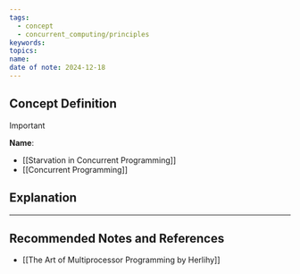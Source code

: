 ```yaml
---
tags:
  - concept
  - concurrent_computing/principles
keywords: 
topics: 
name: 
date of note: 2024-12-18
---
```


## Concept Definition

>[!important]
>**Name**: 


- [[Starvation in Concurrent Programming]]
- [[Concurrent Programming]]

## Explanation





-----------
##  Recommended Notes and References


- [[The Art of Multiprocessor Programming by Herlihy]]